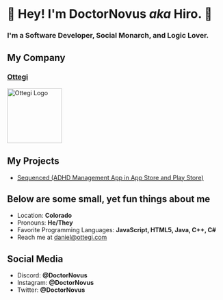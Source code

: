 # 👋 Hey! I'm **DoctorNovus** *aka* **Hiro**. 👋
### I'm a Software Developer, Social Monarch, and Logic Lover.

## My Company
### [Ottegi](https://www.ottegi.com)

<img src="https://www.ottegi.com/assets/icons/logo.png" width="128" height="128" alt="Ottegi Logo" />

## My Projects
- [Sequenced (ADHD Management App in App Store and Play Store)](https://www.ottegi.com/sequenced)
 
## Below are some small, yet fun things about me
- Location: **Colorado**
- Pronouns: **He/They**
- Favorite Programming Languages: **JavaScript, HTML5, Java, C++, C#**
- Reach me at [daniel@ottegi.com](mailto:daniel@ottegi.com)

## Social Media
- Discord: **@DoctorNovus**
- Instagram: **@DoctorNovus**
- Twitter: **@DoctorNovus**
